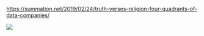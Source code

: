 


https://summation.net/2019/02/24/truth-verses-religion-four-quadrants-of-data-companies/

![](https://qph.fs.quoracdn.net/main-qimg-9f0a5f8024084a6837a79c63961fe9d8)
<!--stackedit_data:
eyJoaXN0b3J5IjpbNjgwMjkzMTg2XX0=
-->